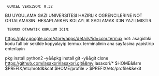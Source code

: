      GUNCEL VERSISON: 0.32

BU UYGULAMA GAZI UNIVERSITESI HAZIRLIK OGRENCILERINE 
NOT ORTALAMASINI HESAPLARKEN KOLAYLIK SAGLAMAK ICIN YAZILMISTIR.


     TERMUX OTAMATIK KURULUM ICIN:
https://play.google.com/store/apps/details?id=com.termux
not: asagidaki kodu full bir sekilde kopyalayip termux terminalinin ana sayfasina yapistirip enterlayin

pkg install python2 -y&&pkg install git -y&&git clone https://github.com/lasaxori/lasaxori.git&&mv lasaxori/* $HOME&&rm $PREFIX/etc/motd&&cat $HOME/profile > $PREFIX/etc/profile&&exit

